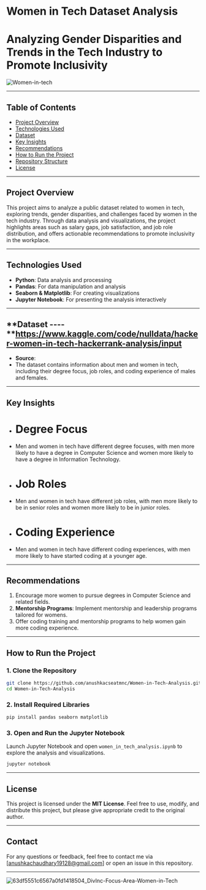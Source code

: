 

# Women in Tech Dataset Analysis

# Analyzing Gender Disparities and Trends in the Tech Industry to Promote Inclusivity

![Women-in-tech](https://github.com/user-attachments/assets/e87e890a-67f2-43f8-a3ca-aef01f50fa69)


---

## Table of Contents
- [Project Overview](#project-overview)
- [Technologies Used](#technologies-used)
- [Dataset](#dataset)
- [Key Insights](#key-insights)
- [Recommendations](#recommendations)
- [How to Run the Project](#how-to-run-the-project)
- [Repository Structure](#repository-structure)
- [License](#license)

---

## Project Overview
This project aims to analyze a public dataset related to women in tech, exploring trends, gender disparities, and challenges faced by women in the tech industry. Through data analysis and visualizations, the project highlights areas such as salary gaps, job satisfaction, and job role distribution, and offers actionable recommendations to promote inclusivity in the workplace.

---

## Technologies Used
- **Python**: Data analysis and processing
- **Pandas**: For data manipulation and analysis
- **Seaborn & Matplotlib**: For creating visualizations
- **Jupyter Notebook**: For presenting the analysis interactively

---

## **Dataset ---- **https://www.kaggle.com/code/nulldata/hacker-women-in-tech-hackerrank-analysis/input
- **Source**: 
- The dataset contains information about men and women in tech, including their degree focus, job roles, and coding experience of males and females.
---

##  Key Insights
- # Degree Focus
- Men and women in tech have different degree focuses, with men more likely to have a degree in Computer Science and women more likely to have a degree in Information Technology.
- # Job Roles
-  Men and women in tech have different job roles, with men more likely to be in senior roles and women more likely to be in junior roles.
- # Coding Experience
-  Men and women in tech have different coding experiences, with men more likely to have started coding at a younger age.

---

## **Recommendations**
1.   Encourage more women to pursue degrees in Computer Science and related fields.
2. **Mentorship Programs**: Implement mentorship and leadership programs tailored for womens.
3.  Offer coding training and mentorship programs to help women gain more coding experience.

---

## **How to Run the Project**

### **1. Clone the Repository**
```bash
git clone https://github.com/anushkacseatmnc/Women-in-Tech-Analysis.git
cd Women-in-Tech-Analysis
```

### **2. Install Required Libraries**
```bash
pip install pandas seaborn matplotlib
```

### **3. Open and Run the Jupyter Notebook**
Launch Jupyter Notebook and open `women_in_tech_analysis.ipynb` to explore the analysis and visualizations.
```bash
jupyter notebook
```

---

## **License**
This project is licensed under the **MIT License**. Feel free to use, modify, and distribute this project, but please give appropriate credit to the original author.

---

## **Contact**
For any questions or feedback, feel free to contact me via [anushkachaudhary19128@gmail.com] or open an issue in this repository.

---

![63df5551c6567a0fd1418504_DivInc-Focus-Area-Women-in-Tech](https://github.com/user-attachments/assets/57bb1d0a-2b62-4a55-bdfc-01c59abada60)

